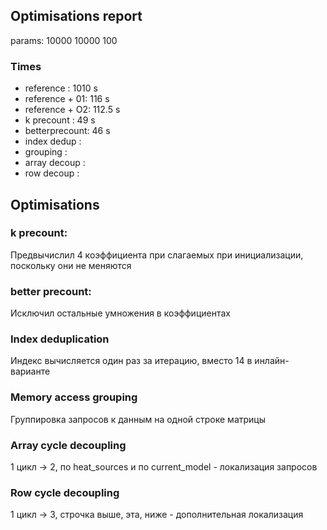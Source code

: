 ## Optimisations report

params: 10000 10000 100

### Times
- reference     :  1010 s
- reference + 01:   116 s
- reference + O2: 112.5 s
- k precount    :    49 s
- betterprecount:    46 s
- index dedup   :   
- grouping      :
- array decoup  :
- row decoup    :

## Optimisations

### k precount:

Предвычислил 4 коэффициента при слагаемых при инициализации, поскольку они не меняются

### better precount:

Исключил остальные умножения в коэффициентах

### Index deduplication

Индекс вычисляется один раз за итерацию, вместо 14 в инлайн-варианте

### Memory access grouping

Группировка запросов к данным на одной строке матрицы

### Array cycle decoupling

1 цикл -> 2, по heat_sources и по current_model - локализация запросов

### Row cycle decoupling

1 цикл -> 3, строчка выше, эта, ниже - дополнительная локализация
